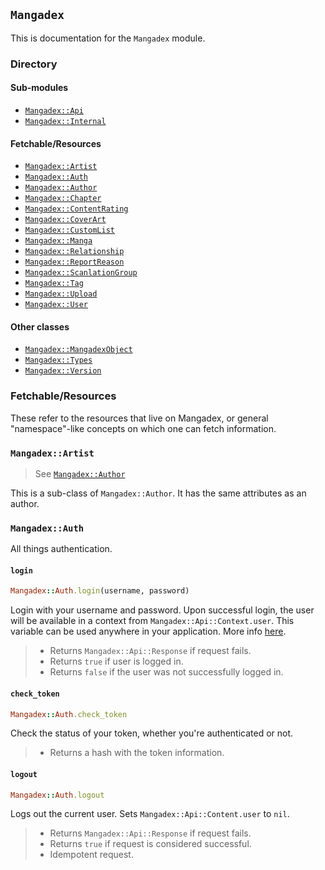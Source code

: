 ## `Mangadex`

This is documentation for the `Mangadex` module.

### Directory
#### Sub-modules

- [`Mangadex::Api`](#)
- [`Mangadex::Internal`](#)

#### Fetchable/Resources
- [`Mangadex::Artist`](#)
- [`Mangadex::Auth`](#mangadexauth)
- [`Mangadex::Author`](#)
- [`Mangadex::Chapter`](#)
- [`Mangadex::ContentRating`](#)
- [`Mangadex::CoverArt`](#)
- [`Mangadex::CustomList`](#)
- [`Mangadex::Manga`](#)
- [`Mangadex::Relationship`](#)
- [`Mangadex::ReportReason`](#)
- [`Mangadex::ScanlationGroup`](#)
- [`Mangadex::Tag`](#)
- [`Mangadex::Upload`](#)
- [`Mangadex::User`](#)

#### Other classes
- [`Mangadex::MangadexObject`](#)
- [`Mangadex::Types`](#)
- [`Mangadex::Version`](#)

### Fetchable/Resources

These refer to the resources that live on Mangadex, or general "namespace"-like
concepts on which one can fetch information.

### `Mangadex::Artist`

> See [`Mangadex::Author`](#)

This is a sub-class of `Mangadex::Author`. It has the same attributes as an author.

### `Mangadex::Auth`

All things authentication.

#### `login`

```ruby
Mangadex::Auth.login(username, password)
```

Login with your username and password. Upon successful login, the user will be available in a context from
`Mangadex::Api::Context.user`. This variable can be used anywhere in your application. More info [here](#).

> - Returns `Mangadex::Api::Response` if request fails.
> - Returns `true` if user is logged in.
> - Returns `false` if the user was not successfully logged in.

#### `check_token`

```ruby
Mangadex::Auth.check_token
```

Check the status of your token, whether you're authenticated or not.

> - Returns a hash with the token information.

#### `logout`

```ruby
Mangadex::Auth.logout
```

Logs out the current user. Sets `Mangadex::Api::Content.user` to `nil`.

> - Returns `Mangadex::Api::Response` if request fails.
> - Returns `true` if request is considered successful.
> - Idempotent request.


